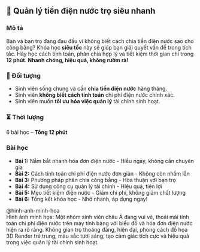 ## 📌 Quản lý tiền điện nước trọ siêu nhanh

### Mô tả
Bạn và bạn trọ đang đau đầu vì không biết cách chia tiền điện nước sao cho công bằng? Khóa học **siêu tốc** này sẽ giúp bạn giải quyết vấn đề trong tích tắc. Hãy học cách tính toán, phân chia hợp lý và tiết kiệm thời gian chỉ trong **12 phút**. **Nhanh chóng, hiệu quả, không rườm rà!**

### 🎯 Đối tượng
- Sinh viên sống chung và cần **chia tiền điện nước** hàng tháng.
- Sinh viên **không biết cách tính toán** chi phí điện nước chính xác.
- Sinh viên muốn **tối ưu hóa việc quản lý** tài chính sinh hoạt.

### ⏳ Thời lượng
6 bài học – **Tổng 12 phút**

### Bài học
- **Bài 1:** Nắm bắt nhanh hóa đơn điện nước - Hiểu ngay, không cần chuyên gia
- **Bài 2:** Cách tính toán chi phí điện nước đơn giản - Không còn nhầm lẫn
- **Bài 3:** Phương pháp phân chia công bằng - Hòa thuận với bạn trọ
- **Bài 4:** Sử dụng công cụ quản lý tài chính - Hiệu quả, tiện lợi
- **Bài 5:** Mẹo tiết kiệm điện nước - Giảm chi phí, không giảm chất lượng
- **Bài 6:** Tổng kết khóa học - Nhớ nhanh, áp dụng ngay!

@hinh-anh-minh-hoa  
Hình ảnh minh họa: Một nhóm sinh viên châu Á đang vui vẻ, thoải mái tính toán chi phí điện nước trên máy tính bảng với biểu đồ và hóa đơn điện nước hiện ra rõ ràng. Không gian trọ thoáng đãng, hiện đại, phong cách đồ họa 3D Render trẻ trung, màu sắc tươi sáng, tạo cảm giác tích cực và hiệu quả trong việc quản lý tài chính sinh hoạt.